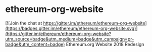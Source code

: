 # ethereum-org-website

[![Join the chat at https://gitter.im/ethereum/ethereum-org-website](https://badges.gitter.im/ethereum/ethereum-org-website.svg)](https://gitter.im/ethereum/ethereum-org-website?utm_source=badge&utm_medium=badge&utm_campaign=pr-badge&utm_content=badge)
Ethereum.org Website 2018 Redesign
